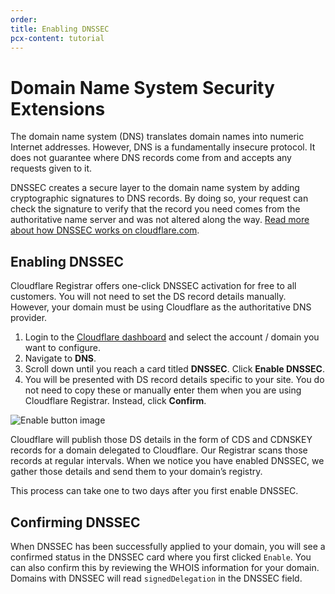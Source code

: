 ```yaml
---
order:
title: Enabling DNSSEC
pcx-content: tutorial
---
```


# Domain Name System Security Extensions

The domain name system (DNS) translates domain names into numeric Internet addresses. However, DNS is a fundamentally insecure protocol. It does not guarantee where DNS records come from and accepts any requests given to it.

DNSSEC creates a secure layer to the domain name system by adding cryptographic signatures to DNS records. By doing so, your request can check the signature to verify that the record you need comes from the authoritative name server and was not altered along the way. [Read more about how DNSSEC works on cloudflare.com](https://www.cloudflare.com/dns/dnssec/how-dnssec-works/).

## Enabling DNSSEC

Cloudflare Registrar offers one-click DNSSEC activation for free to all customers. You will not need to set the DS record details manually. However, your domain must be using Cloudflare as the authoritative DNS provider.

1. Login to the [Cloudflare dashboard](https://dash.cloudflare.com/login) and select the account / domain you want to configure.
1. Navigate to **DNS**.
1. Scroll down until you reach a card titled **DNSSEC**. Click **Enable DNSSEC**.
1. You will be presented with DS record details specific to your site. You do not need to copy these or manually enter them when you are using Cloudflare Registrar. Instead, click **Confirm**.

![Enable button image](../static/enable-button.png)

Cloudflare will publish those DS details in the form of CDS and CDNSKEY records for a domain delegated to Cloudflare. Our Registrar scans those records at regular intervals. When we notice you have enabled DNSSEC, we gather those details and send them to your domain’s registry.

This process can take one to two days after you first enable DNSSEC.

## Confirming DNSSEC

When DNSSEC has been successfully applied to your domain, you will see a confirmed status in the DNSSEC card where you first clicked `Enable`. You can also confirm this by reviewing the WHOIS information for your domain. Domains with DNSSEC will read `signedDelegation` in the DNSSEC field.